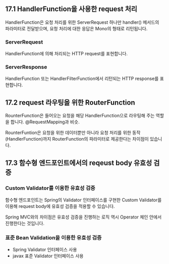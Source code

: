 ## 17.1 HandlerFunction을 사용한 request 처리
HandlerFunction은 요청 처리를 위한 ServerRequest 하나만 handler() 메서드의 파라미터로 전달받으며, 요청 처리에 대한 응답은 Mono<ServerResponse>의 형태로 리턴됩니다.

### ServerRequest
HandlerFunction에 의해 처리되는 HTTP request를 표현합니다.

### ServerResponse
HandlerFunction 또는 HandlerFilterFunction에서 리턴되는 HTTP response를 표현합니다.

## 17.2 request 라우팅을 위한 RouterFunction
RounterFunction은 들어오는 요청을 해당 HandlerFunction으로 라우팅해 주는 역할을 합니다.
@RequestMapping과 비슷.

RounterFuntion은 요청을 위한 데이터뿐만 아니라 요청 처리를 위한 동작(HandlerFunction)까지 RouterFunction의 파라미터로 제공한다는 차이점이 있습니다.

## 17.3 함수형 엔드포인트에서의 reqeust body 유효성 검증
### Custom Validator를 이용한 유효성 검증
함수형 엔드포인트는 Spring의 Validator 인터페이스를 구현한 Custom Validator를 이용해 request body에 유효성 검증을 적용할 수 있습니다.

Spring MVC와의 차이점은 유효성 검증을 진행하는 로직 역시 Operator 체인 안에서 진행한다는 것입니다.

### 표준 Bean Validation을 이용한 유효성 검증
- Spring Validator 인터페이스 사용
- javax 표준 Validator 인터페이스 사용